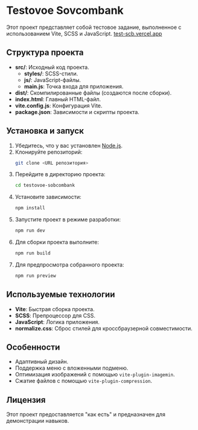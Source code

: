 # Testovoe Sovcombank

Этот проект представляет собой тестовое задание, выполненное с использованием Vite, SCSS и JavaScript.
[test-scb.vercel.app](https://test-scb.vercel.app/)

## Структура проекта

- **src/**: Исходный код проекта.
  - **styles/**: SCSS-стили.
  - **js/**: JavaScript-файлы.
  - **main.js**: Точка входа для приложения.
- **dist/**: Скомпилированные файлы (создаются после сборки).
- **index.html**: Главный HTML-файл.
- **vite.config.js**: Конфигурация Vite.
- **package.json**: Зависимости и скрипты проекта.

## Установка и запуск

1. Убедитесь, что у вас установлен [Node.js](https://nodejs.org/).
2. Клонируйте репозиторий:
   ```bash
   git clone <URL репозитория>
   ```
3. Перейдите в директорию проекта:
   ```bash
   cd testovoe-sobcombank
   ```
4. Установите зависимости:
   ```bash
   npm install
   ```
5. Запустите проект в режиме разработки:
   ```bash
   npm run dev
   ```
6. Для сборки проекта выполните:
   ```bash
   npm run build
   ```
7. Для предпросмотра собранного проекта:
   ```bash
   npm run preview
   ```

## Используемые технологии

- **Vite**: Быстрая сборка проекта.
- **SCSS**: Препроцессор для CSS.
- **JavaScript**: Логика приложения.
- **normalize.css**: Сброс стилей для кроссбраузерной совместимости.

## Особенности

- Адаптивный дизайн.
- Поддержка меню с вложенными подменю.
- Оптимизация изображений с помощью `vite-plugin-imagemin`.
- Сжатие файлов с помощью `vite-plugin-compression`.

## Лицензия

Этот проект предоставляется "как есть" и предназначен для демонстрации навыков.
